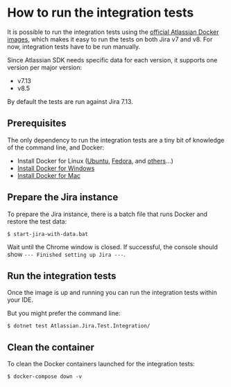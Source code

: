# How to run the integration tests

It is possible to run the integration tests using the [official Atlassian Docker images](https://hub.docker.com/r/atlassian/jira-software),
which makes it easy to run the tests on both Jira v7 and v8. For now, integration tests have to be run manually.

Since Atlassian SDK needs specific data for each version, it supports one version per major version:
* v7.13
* v8.5

By default the tests are run against Jira 7.13.

## Prerequisites

The only dependency to run the integration tests are a tiny bit of knowledge of the command line, and Docker:
* Install Docker for Linux ([Ubuntu](https://docs.docker.com/install/linux/docker-ce/ubuntu/),
  [Fedora](https://docs.docker.com/install/linux/docker-ce/fedora/), and
  [others](https://docs.docker.com/install/#supported-platforms)...)
* [Install Docker for Windows](https://docs.docker.com/docker-for-windows/install/)
* [Install Docker for Mac](https://docs.docker.com/docker-for-mac/install/)

## Prepare the Jira instance

To prepare the Jira instance, there is a batch file that runs Docker and restore the test data:
```
$ start-jira-with-data.bat
```

Wait until the Chrome window is closed. If successful, the console should show `--- Finished setting up Jira ---`.

## Run the integration tests

Once the image is up and running you can run the integration tests within your IDE.

But you might prefer the command line:
```
$ dotnet test Atlassian.Jira.Test.Integration/
```

## Clean the container

To clean the Docker containers launched for the integration tests:
```
$ docker-compose down -v
```
